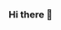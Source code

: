 ### Hi there 👋

<!--
**ogzico/Ogzico** is a ✨ _special_ ✨ repository because its `README.md` (this file) appears on your GitHub profile.

Here are some ideas to get you started:

- 🔭 I’m currently working on React & Express
- 🌱 I’m currently learning Next.js & GraphQL
- 👯 I’m looking to collaborate on Fantastic Open Source Projects especially for charity and social-benefits
- 🤔 I’m looking for help with job
- 💬 Ask me about anything you want
- 📫 How to reach me: ogzico.dev@gmail.com
- 😄 Pronouns: O-G-Z-I-CO
- ⚡ Fun fact: expert diver i am...
-->

